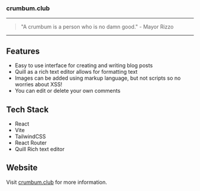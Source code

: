 ### crumbum.club

---

> "A crumbum is a person who is no damn good." - Mayor Rizzo

---

## Features
- Easy to use interface for creating and writing blog posts
- Quill as a rich text editor allows for formatting text
- Images can be added using markup language, but not scripts so no worries about XSS!
- You can edit or delete your own comments

## Tech Stack

- React
- Vite
- TailwindCSS
- React Router
- Quill Rich text editor

## Website

Visit [crumbum.club](https://www.crumbum.club) for more information.
